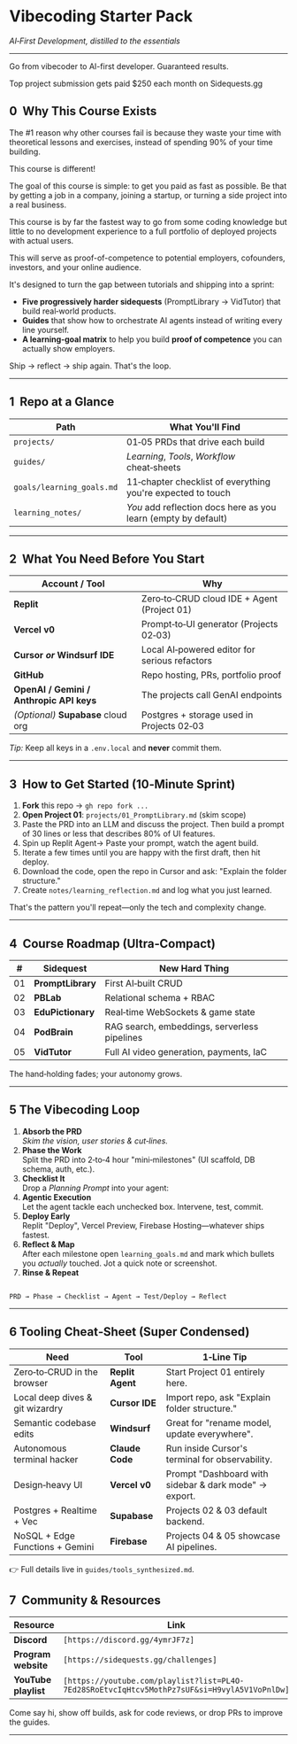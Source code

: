 # Vibecoding Starter Pack  
*AI‑First Development, distilled to the essentials*

---

Go from vibecoder to AI-first developer. Guaranteed results.

Top project submission gets paid $250 each month on Sidequests.gg

## 0  Why This Course Exists  

The \#1 reason why other courses fail is because they waste your time with theoretical lessons and exercises, instead of spending 90% of your time building.

This course is different!

The goal of this course is simple: to get you paid as fast as possible. Be that by getting a job in a company, joining a startup, or turning a side project into a real business.

This course is by far the fastest way to go from some coding knowledge but little to no development experience to a full portfolio of deployed projects with actual users. 

This will serve as proof-of-competence to potential employers, cofounders, investors, and your online audience.

It's designed to turn the gap between tutorials and shipping into a sprint:

* **Five progressively harder sidequests** (PromptLibrary → VidTutor) that build real‑world products.
* **Guides** that show how to orchestrate AI agents instead of writing every line yourself.
* **A learning‑goal matrix** to help you build **proof of competence** you can actually show employers.

Ship → reflect → ship again. That's the loop.  

---

## 1  Repo at a Glance  

| Path | What You'll Find |
|-----|------------------|
| `projects/` | 01‑05 PRDs that drive each build |
| `guides/` | *Learning*, *Tools*, *Workflow* cheat‑sheets |
| `goals/learning_goals.md` | 11‑chapter checklist of everything you're expected to touch |
| `learning_notes/` | *You* add reflection docs here as you learn (empty by default) |

---

## 2  What You Need Before You Start  

| Account / Tool | Why |
|---------------|-----|
| **Replit** | Zero‑to‑CRUD cloud IDE + Agent (Project 01) |
| **Vercel v0** | Prompt‑to‑UI generator (Projects 02‑03) |
| **Cursor *or* Windsurf IDE** | Local AI‑powered editor for serious refactors |
| **GitHub** | Repo hosting, PRs, portfolio proof |
| **OpenAI / Gemini / Anthropic API keys** | The projects call GenAI endpoints |
| *(Optional)* **Supabase** cloud org | Postgres + storage used in Projects 02‑03 |

*Tip:* Keep all keys in a `.env.local` and **never** commit them.

---

## 3  How to Get Started (10‑Minute Sprint)  

1. **Fork** this repo → `gh repo fork ...`  
2. **Open Project 01**: `projects/01_PromptLibrary.md` (skim scope)  
3. Paste the PRD into an LLM and discuss the project. Then build a prompt of 30 lines or less that describes 80% of UI features.
4. Spin up Replit Agent→ Paste your prompt, watch the agent build.
5. Iterate a few times until you are happy with the first draft, then hit deploy.
6. Download the code, open the repo in Cursor and ask: "Explain the folder structure."  
7. Create `notes/learning_reflection.md` and log what you just learned.

That's the pattern you'll repeat—only the tech and complexity change.

---

## 4  Course Roadmap (Ultra‑Compact)

|  #  | Sidequest         | New Hard Thing                               |
| :-: | ----------------- | -------------------------------------------- |
| 01  | **PromptLibrary** | First AI‑built CRUD                          |
| 02  | **PBLab**         | Relational schema + RBAC                     |
| 03  | **EduPictionary** | Real‑time WebSockets & game state            |
| 04  | **PodBrain**      | RAG search, embeddings, serverless pipelines |
| 05  | **VidTutor**      | Full AI video generation, payments, IaC      |

The hand‑holding fades; your autonomy grows.

---
## 5  The Vibecoding Loop  

1. **Absorb the PRD**  
   *Skim the vision, user stories & cut‑lines.*  
2. **Phase the Work**  
   Split the PRD into 2‑to‑4 hour "mini‑milestones" (UI scaffold, DB schema, auth, etc.).  
3. **Checklist It**  
   Drop a *Planning Prompt* into your agent:  
4. **Agentic Execution**  
Let the agent tackle each unchecked box. Intervene, test, commit.  
5. **Deploy Early**  
Replit "Deploy", Vercel Preview, Firebase Hosting—whatever ships fastest.  
6. **Reflect & Map**  
After each milestone open `learning_goals.md` and mark which bullets you *actually* touched. Jot a quick note or screenshot.  
7. **Rinse & Repeat**  

```

PRD → Phase → Checklist → Agent → Test/Deploy → Reflect

```

---

## 6  Tooling Cheat‑Sheet (Super Condensed)  

| Need                            | Tool             | 1‑Line Tip                                            |
| ------------------------------- | ---------------- | ----------------------------------------------------- |
| Zero‑to‑CRUD in the browser     | **Replit Agent** | Start Project 01 entirely here.                       |
| Local deep dives & git wizardry | **Cursor IDE**   | Import repo, ask "Explain folder structure."          |
| Semantic codebase edits         | **Windsurf**     | Great for "rename model, update everywhere".          |
| Autonomous terminal hacker      | **Claude Code**  | Run inside Cursor's terminal for observability.       |
| Design‑heavy UI                 | **Vercel v0**    | Prompt "Dashboard with sidebar & dark mode" → export. |
| Postgres + Realtime + Vec       | **Supabase**     | Projects 02 & 03 default backend.                     |
| NoSQL + Edge Functions + Gemini | **Firebase**     | Projects 04 & 05 showcase AI pipelines.               |

👉  Full details live in `guides/tools_synthesized.md`.
## 7  Community & Resources  

| Resource             | Link                                     |
| -------------------- | ---------------------------------------- |
| **Discord**          | `[https://discord.gg/4ymrJF7z]`            |
| **Program website**  | `[https://sidequests.gg/challenges]`         |
| **YouTube playlist** | `[https://youtube.com/playlist?list=PL4O-7Ed28SRoEtvcIqHtcv5MothPz7sUF&si=H9vylA5V1VoPnlDw]` |

Come say hi, show off builds, ask for code reviews, or drop PRs to improve the guides.

---
